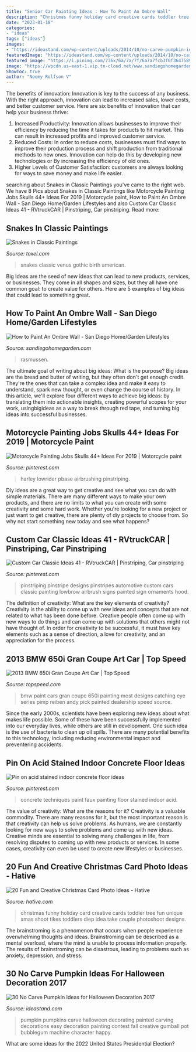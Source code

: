 ```yaml
---
title: "Senior Car Painting Ideas : How To Paint An Ombre Wall"
description: "Christmas funny holiday card creative cards toddler tree fun unique xmas shoot tikes toddlers diep idea take couple photoshoot designs"
date: "2023-01-18"
categories:
- "ideas"
tags: ["ideas"]
images:
- "https://ideastand.com/wp-content/uploads/2014/10/no-carve-pumpkin-ideas/19-bubblegum-machine.jpg"
featuredImage: "https://ideastand.com/wp-content/uploads/2014/10/no-carve-pumpkin-ideas/19-bubblegum-machine.jpg"
featured_image: "https://i.pinimg.com/736x/6a/7a/7f/6a7a7fcb3f0f3647589eefe252f3a9e7--painting-concrete-paint-techniques.jpg"
image: "https://wpcdn.us-east-1.vip.tn-cloud.net/www.sandiegohomegarden.com/content/uploads/2018/09/ZANDRARHODES-113.jpg"
ShowToc: true
author: "Noemy Rolfson V"
---
```



The benefits of innovation:
Innovation is key to the success of any business. With the right approach, innovation can lead to increased sales, lower costs, and better customer service. Here are six benefits of innovation that can help your business thrive: 
1. Increased Productivity: Innovation allows businesses to improve their efficiency by reducing the time it takes for products to hit market. This can result in increased profits and improved customer service. 
2. Reduced Costs: In order to reduce costs, businesses must find ways to improve their production process and shift production from traditional methods to new ones. Innovation can help do this by developing new technologies or By increasing the efficiency of old ones. 
3. Higher Levels of Customer Satisfaction: customers are always looking for ways to save money and make life easier.

	

		
searching about Snakes in Classic Paintings you've came to the right web. We have 8 Pics about Snakes in Classic Paintings like Motorcycle Painting Jobs Skulls 44+ Ideas For 2019 | Motorcycle paint, How to Paint An Ombre Wall - San Diego Home/Garden Lifestyles and also Custom Car Classic Ideas 41 - RVtruckCAR | Pinstriping, Car pinstriping. Read more:
		
    
## Snakes In Classic Paintings

<img loading=lazy src="http://www.toxel.com/wp-content/uploads/2016/01/snakeinart04.jpg" onerror="this.onerror=null;this.src='https://tse1.mm.bing.net/th?id=OIP.SkBfGpUw8KtaNdmVH0hg3gAAAA&amp;pid=15.1';" alt="Snakes in Classic Paintings">

_Source: toxel.com_

>snakes classic venus gothic birth american. 

	

Big Ideas are the seed of new ideas that can lead to new products, services, or businesses. They come in all shapes and sizes, but they all have one common goal: to create value for others. Here are 5 examples of big ideas that could lead to something great.

    
## How To Paint An Ombre Wall - San Diego Home/Garden Lifestyles

<img loading=lazy src="https://wpcdn.us-east-1.vip.tn-cloud.net/www.sandiegohomegarden.com/content/uploads/2018/09/ZANDRARHODES-113.jpg" onerror="this.onerror=null;this.src='https://tse2.mm.bing.net/th?id=OIP.wEK3oBeK03aEnjhe1TXK9wHaJ4&amp;pid=15.1';" alt="How to Paint An Ombre Wall - San Diego Home/Garden Lifestyles">

_Source: sandiegohomegarden.com_

>rasmussen. 

	

The ultimate goal of writing about big ideas: What is the purpose?
Big ideas are the bread and butter of writing, but they often don't get enough credit. They're the ones that can take a complex idea and make it easy to understand, spark new thought, or even change the course of history. In this article, we'll explore four different ways to achieve big ideas: by translating them into actionable insights, creating powerful scopes for your work, usingbigideas as a way to break through red tape, and turning big ideas into successful businesses.

    
## Motorcycle Painting Jobs Skulls 44+ Ideas For 2019 | Motorcycle Paint

<img loading=lazy src="https://i.pinimg.com/originals/cf/53/8d/cf538dbc302d6499607f8bbdb264f2da.jpg" onerror="this.onerror=null;this.src='https://tse3.mm.bing.net/th?id=OIP.piUhJ5EITUDCDKvYi5zwQQAAAA&amp;pid=15.1';" alt="Motorcycle Painting Jobs Skulls 44+ Ideas For 2019 | Motorcycle paint">

_Source: pinterest.com_

>harley lowrider pbase airbrushing pinstriping. 

	

Diy ideas are a great way to get creative and see what you can do with simple materials. There are many different ways to make your own products, and there are no limits to what you can create with some creativity and some hard work. Whether you're looking for a new project or just want to get creative, there are plenty of diy projects to choose from. So why not start something new today and see what happens?

    
## Custom Car Classic Ideas 41 - RVtruckCAR | Pinstriping, Car Pinstriping

<img loading=lazy src="https://i.pinimg.com/736x/5a/b7/9c/5ab79c1fdfcf84227e622e2d6b5c09dd.jpg" onerror="this.onerror=null;this.src='https://tse2.mm.bing.net/th?id=OIP.qjdQGPKl0zm5Q5Uj7530RAHaLE&amp;pid=15.1';" alt="Custom Car Classic Ideas 41 - RVtruckCAR | Pinstriping, Car pinstriping">

_Source: pinterest.com_

>pinstriping pinstripe designs pinstripes automotive custom cars classic painting lowbrow airbrush signs painted sign ornaments hood. 

	

The definition of creativity: What are the key elements of creativity?
Creativity is the ability to come up with new ideas and concepts that are not related to what has been done before. Creative people often come up with new ways to do things and can come up with solutions that others might not have thought of. In order for creativity to be successful, it must have key elements such as a sense of direction, a love for creativity, and an appreciation for the process.

    
## 2013 BMW 650i Gran Coupe Art Car | Top Speed

<img loading=lazy src="https://pictures.topspeed.com/IMG/jpg/201211/2013-bmw-650i-gran-coupe-.jpg" onerror="this.onerror=null;this.src='https://tse4.mm.bing.net/th?id=OIP.ypC0-tMDOyH9EDYh9JY4ZQHaE8&amp;pid=15.1';" alt="2013 BMW 650i Gran Coupe Art Car | Top Speed">

_Source: topspeed.com_

>bmw paint cars gran coupe 650i painting most designs catching eye series pimp reiben andy pick painted dealership speed source. 

	

Since the early 2000s, scientists have been exploring new ideas about what makes life possible. Some of these have been successfully implemented into our everyday lives, while others are still in development. One such idea is the use of bacteria to clean up oil spills. There are many potential benefits to this technology, including reducing environmental impact and preventering accidents.

    
## Pin On Acid Stained Indoor Concrete Floor Ideas

<img loading=lazy src="https://i.pinimg.com/736x/6a/7a/7f/6a7a7fcb3f0f3647589eefe252f3a9e7--painting-concrete-paint-techniques.jpg" onerror="this.onerror=null;this.src='https://tse1.mm.bing.net/th?id=OIP.a1WEXK_EpfiBfCSPPZfJxAHaE8&amp;pid=15.1';" alt="Pin on acid stained indoor concrete floor ideas">

_Source: pinterest.com_

>concrete techniques paint faux painting floor stained indoor acid. 

	

The value of creativity: What are the reasons for it?
Creativity is a valuable commodity. There are many reasons for it, but the most important reason is that creativity can help us solve problems. As humans, we are constantly looking for new ways to solve problems and come up with new ideas. Creative minds are essential to solving many challenges in life, from resolving disputes to coming up with new products or services. In some cases, creativity can even be used to create new lifestyles or businesses.

    
## 20 Fun And Creative Christmas Card Photo Ideas - Hative

<img loading=lazy src="https://hative.com/wp-content/uploads/2014/11/christmas-card-photo-ideas/19-christmas-card-photo-ideas.jpg" onerror="this.onerror=null;this.src='https://tse1.mm.bing.net/th?id=OIP.oRaY5QY4AGzTNCpJzST8AQHaKD&amp;pid=15.1';" alt="20 Fun and Creative Christmas Card Photo Ideas - Hative">

_Source: hative.com_

>christmas funny holiday card creative cards toddler tree fun unique xmas shoot tikes toddlers diep idea take couple photoshoot designs. 

	

The brainstroming is a phenomenon that occurs when people experience overwhelming thoughts and ideas. Brainstroming can be described as a mental overload, where the mind is unable to process information properly. The results of brainstroming can be disastrous, leading to problems such as anxiety, depression, and stress.

    
## 30 No Carve Pumpkin Ideas For Halloween Decoration 2017

<img loading=lazy src="https://ideastand.com/wp-content/uploads/2014/10/no-carve-pumpkin-ideas/19-bubblegum-machine.jpg" onerror="this.onerror=null;this.src='https://tse1.mm.bing.net/th?id=OIP.Iiora0M5eO6WCyFd98uK7QHaJ4&amp;pid=15.1';" alt="30 No Carve Pumpkin Ideas for Halloween Decoration 2017">

_Source: ideastand.com_

>pumpkin pumpkins carve halloween decorating painted carving decorations easy decoration painting contest fall creative gumball pot bubblegum machine character happy. 

	

What are some ideas for the 2022 United States Presidential Election?

